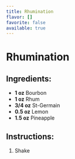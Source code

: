 ```yaml
---
title: Rhumination
flavor: []
favorite: false
available: true
---
```

# Rhumination

## Ingredients:
- **1 oz** Bourbon
- **1 oz** Rhum
- **3/4 oz** St-Germain
- **0.5 oz** Lemon
- **1.5 oz** Pineapple

## Instructions:
1. Shake



